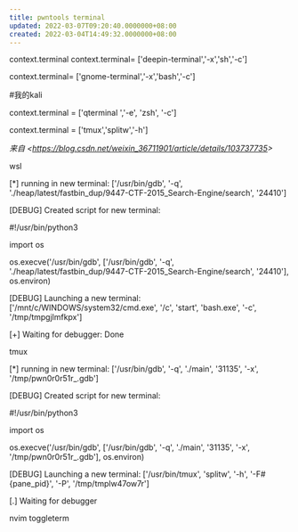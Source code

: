 ```yaml
---
title: pwntools terminal
updated: 2022-03-07T09:20:40.0000000+08:00
created: 2022-03-04T14:49:32.0000000+08:00
---
```


context.terminal
context.terminal= \['deepin-terminal','-x','sh','-c'\]

context.terminal= \['gnome-terminal','-x','bash','-c'\]

\#我的kali

context.terminal = \['qterminal ','-e', 'zsh', '-c'\]

context.terminal = \['tmux','splitw','-h'\]

*来自 \<<https://blog.csdn.net/weixin_36711901/article/details/103737735>\>*

wsl

\[\*\] running in new terminal: \['/usr/bin/gdb', '-q', './heap/latest/fastbin_dup/9447-CTF-2015_Search-Engine/search', '24410'\]

\[DEBUG\] Created script for new terminal:

\#!/usr/bin/python3

import os

os.execve('/usr/bin/gdb', \['/usr/bin/gdb', '-q', './heap/latest/fastbin_dup/9447-CTF-2015_Search-Engine/search', '24410'\], os.environ)

\[DEBUG\] Launching a new terminal: \['/mnt/c/WINDOWS/system32/cmd.exe', '/c', 'start', 'bash.exe', '-c', '/tmp/tmpgjlmfkpx'\]

\[+\] Waiting for debugger: Done

tmux

\[\*\] running in new terminal: \['/usr/bin/gdb', '-q', './main', '31135', '-x', '/tmp/pwn0r0r51r\_.gdb'\]

\[DEBUG\] Created script for new terminal:

\#!/usr/bin/python3

import os

os.execve('/usr/bin/gdb', \['/usr/bin/gdb', '-q', './main', '31135', '-x', '/tmp/pwn0r0r51r\_.gdb'\], os.environ)

\[DEBUG\] Launching a new terminal: \['/usr/bin/tmux', 'splitw', '-h', '-F#{pane_pid}', '-P', '/tmp/tmplw47ow7r'\]

\[.\] Waiting for debugger

nvim toggleterm
